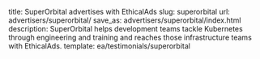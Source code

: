 title: SuperOrbital advertises with EthicalAds
slug: superorbital
url: advertisers/superorbital/
save_as: advertisers/superorbital/index.html
description: SuperOrbital helps development teams tackle Kubernetes through engineering and training and reaches those infrastructure teams with EthicalAds.
template: ea/testimonials/superorbital
